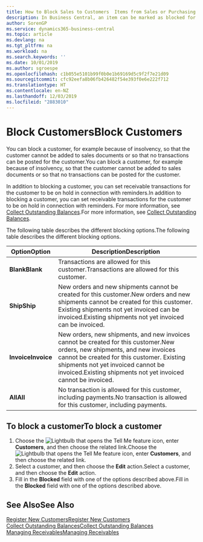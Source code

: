 ```yaml
---
title: How to Block Sales to Customers  Items from Sales or Purchasing
description: In Business Central, an item can be marked as blocked for sales, blocked for purchase, or blocked for all purposes.
author: SorenGP
ms.service: dynamics365-business-central
ms.topic: article
ms.devlang: na
ms.tgt_pltfrm: na
ms.workload: na
ms.search.keywords: ''
ms.date: 10/01/2019
ms.author: sgroespe
ms.openlocfilehash: c1b055e5101b99f0b0e1b69169d5c9f2f7e21d09
ms.sourcegitcommit: cfc92eefa8b06fb426482f54e393f0e6e222f712
ms.translationtype: HT
ms.contentlocale: en-NZ
ms.lasthandoff: 12/03/2019
ms.locfileid: "2883010"
---
```

# <a name="block-customers"></a><span data-ttu-id="b26ef-103">Block Customers</span><span class="sxs-lookup"><span data-stu-id="b26ef-103">Block Customers</span></span>
<span data-ttu-id="b26ef-104">You can block a customer, for example because of insolvency, so that the customer cannot be added to sales documents or so that no transactions can be posted for the customer.</span><span class="sxs-lookup"><span data-stu-id="b26ef-104">You can block a customer, for example because of insolvency, so that the customer cannot be added to sales documents or so that no transactions can be posted for the customer.</span></span>

<span data-ttu-id="b26ef-105">In addition to blocking a customer, you can set receivable transactions for the customer to be on hold in connection with reminders.</span><span class="sxs-lookup"><span data-stu-id="b26ef-105">In addition to blocking a customer, you can set receivable transactions for the customer to be on hold in connection with reminders.</span></span> <span data-ttu-id="b26ef-106">For more information, see [Collect Outstanding Balances](receivables-collect-outstanding-balances.md).</span><span class="sxs-lookup"><span data-stu-id="b26ef-106">For more information, see [Collect Outstanding Balances](receivables-collect-outstanding-balances.md).</span></span>   

<span data-ttu-id="b26ef-107">The following table describes the different blocking options.</span><span class="sxs-lookup"><span data-stu-id="b26ef-107">The following table describes the different blocking options.</span></span>  

|<span data-ttu-id="b26ef-108">Option</span><span class="sxs-lookup"><span data-stu-id="b26ef-108">Option</span></span>|<span data-ttu-id="b26ef-109">Description</span><span class="sxs-lookup"><span data-stu-id="b26ef-109">Description</span></span>|  
|--------------------|------------|  
|<span data-ttu-id="b26ef-110">**Blank**</span><span class="sxs-lookup"><span data-stu-id="b26ef-110">**Blank**</span></span>|<span data-ttu-id="b26ef-111">Transactions are allowed for this customer.</span><span class="sxs-lookup"><span data-stu-id="b26ef-111">Transactions are allowed for this customer.</span></span>|
|<span data-ttu-id="b26ef-112">**Ship**</span><span class="sxs-lookup"><span data-stu-id="b26ef-112">**Ship**</span></span>|<span data-ttu-id="b26ef-113">New orders and new shipments cannot be created for this customer.</span><span class="sxs-lookup"><span data-stu-id="b26ef-113">New orders and new shipments cannot be created for this customer.</span></span> <span data-ttu-id="b26ef-114">Existing shipments not yet invoiced can be invoiced.</span><span class="sxs-lookup"><span data-stu-id="b26ef-114">Existing shipments not yet invoiced can be invoiced.</span></span>|  
|<span data-ttu-id="b26ef-115">**Invoice**</span><span class="sxs-lookup"><span data-stu-id="b26ef-115">**Invoice**</span></span>|<span data-ttu-id="b26ef-116">New orders, new shipments, and new invoices cannot be created for this customer.</span><span class="sxs-lookup"><span data-stu-id="b26ef-116">New orders, new shipments, and new invoices cannot be created for this customer.</span></span> <span data-ttu-id="b26ef-117">Existing shipments not yet invoiced cannot be invoiced.</span><span class="sxs-lookup"><span data-stu-id="b26ef-117">Existing shipments not yet invoiced cannot be invoiced.</span></span>|  
|<span data-ttu-id="b26ef-118">**All**</span><span class="sxs-lookup"><span data-stu-id="b26ef-118">**All**</span></span>|<span data-ttu-id="b26ef-119">No transaction is allowed for this customer, including payments.</span><span class="sxs-lookup"><span data-stu-id="b26ef-119">No transaction is allowed for this customer, including payments.</span></span>|  

## <a name="to-block-a-customer"></a><span data-ttu-id="b26ef-120">To block a customer</span><span class="sxs-lookup"><span data-stu-id="b26ef-120">To block a customer</span></span>  
1. <span data-ttu-id="b26ef-121">Choose the ![Lightbulb that opens the Tell Me feature](media/ui-search/search_small.png "Tell me what you want to do") icon, enter **Customers**, and then choose the related link.</span><span class="sxs-lookup"><span data-stu-id="b26ef-121">Choose the ![Lightbulb that opens the Tell Me feature](media/ui-search/search_small.png "Tell me what you want to do") icon, enter **Customers**, and then choose the related link.</span></span>
2. <span data-ttu-id="b26ef-122">Select a customer, and then choose the **Edit** action.</span><span class="sxs-lookup"><span data-stu-id="b26ef-122">Select a customer, and then choose the **Edit** action.</span></span>
3. <span data-ttu-id="b26ef-123">Fill in the **Blocked** field with one of the options described above.</span><span class="sxs-lookup"><span data-stu-id="b26ef-123">Fill in the **Blocked** field with one of the options described above.</span></span>

## <a name="see-also"></a><span data-ttu-id="b26ef-124">See Also</span><span class="sxs-lookup"><span data-stu-id="b26ef-124">See Also</span></span>  
[<span data-ttu-id="b26ef-125">Register New Customers</span><span class="sxs-lookup"><span data-stu-id="b26ef-125">Register New Customers</span></span>](sales-how-register-new-customers.md)  
[<span data-ttu-id="b26ef-126">Collect Outstanding Balances</span><span class="sxs-lookup"><span data-stu-id="b26ef-126">Collect Outstanding Balances</span></span>](receivables-collect-outstanding-balances.md)  
[<span data-ttu-id="b26ef-127">Managing Receivables</span><span class="sxs-lookup"><span data-stu-id="b26ef-127">Managing Receivables</span></span>](receivables-manage-receivables.md)  
